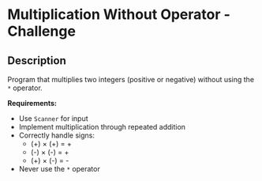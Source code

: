 # Multiplication Without Operator - Challenge

## Description
Program that multiplies two integers (positive or negative) without using the `*` operator.

**Requirements:**
- Use `Scanner` for input
- Implement multiplication through repeated addition
- Correctly handle signs:
    - (+) × (+) = +
    - (-) × (-) = +
    - (+) × (-) = -
- Never use the `*` operator
